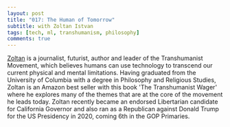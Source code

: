 ```yaml
---
layout: post
title: "017: The Human of Tomorrow"
subtitle: with Zoltan Istvan
tags: [tech, ml, transhumanism, philosophy]
comments: true
---
```


[Zoltan](http://www.zoltanistvan.com/) is a journalist, futurist, author and leader of the Transhumanist Movement, which believes humans can use technology to transcend our current physical and mental limitations. Having graduated from the University of Columbia with a degree in Philosophy and Religious Studies, Zoltan is an Amazon best seller with this book 'The Transhumanist Wager' where he explores many of the themes that are at the core of the movement he leads today. Zoltan recently became an endorsed Libertarian candidate for California Governor and also ran as a Republican against Donald Trump for the US Presidency in 2020, coming 6th in the GOP Primaries.